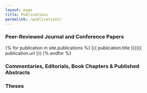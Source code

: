 ```yaml
---
layout: page
title: Publications
permalink: /publications/
---
```


### Peer-Reviewed Journal and Conference Papers

{% for publication in site.publications %}
[{{ publication.title }}]({{ publication.url }})
{% endfor %}

### Commentaries, Editorials, Book Chapters & Published Abstracts

### Theses